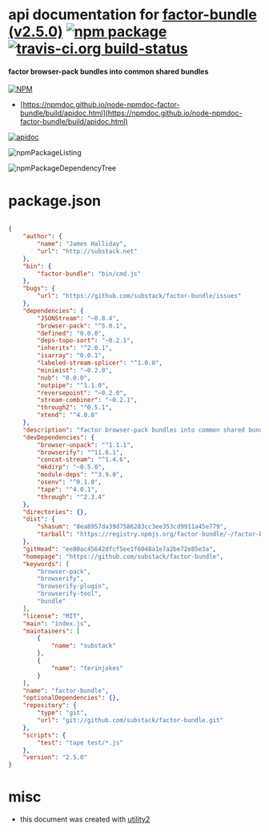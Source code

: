# api documentation for  [factor-bundle (v2.5.0)](https://github.com/substack/factor-bundle)  [![npm package](https://img.shields.io/npm/v/npmdoc-factor-bundle.svg?style=flat-square)](https://www.npmjs.org/package/npmdoc-factor-bundle) [![travis-ci.org build-status](https://api.travis-ci.org/npmdoc/node-npmdoc-factor-bundle.svg)](https://travis-ci.org/npmdoc/node-npmdoc-factor-bundle)
#### factor browser-pack bundles into common shared bundles

[![NPM](https://nodei.co/npm/factor-bundle.png?downloads=true&downloadRank=true&stars=true)](https://www.npmjs.com/package/factor-bundle)

- [https://npmdoc.github.io/node-npmdoc-factor-bundle/build/apidoc.html](https://npmdoc.github.io/node-npmdoc-factor-bundle/build/apidoc.html)

[![apidoc](https://npmdoc.github.io/node-npmdoc-factor-bundle/build/screenCapture.buildCi.browser.%252Ftmp%252Fbuild%252Fapidoc.html.png)](https://npmdoc.github.io/node-npmdoc-factor-bundle/build/apidoc.html)

![npmPackageListing](https://npmdoc.github.io/node-npmdoc-factor-bundle/build/screenCapture.npmPackageListing.svg)

![npmPackageDependencyTree](https://npmdoc.github.io/node-npmdoc-factor-bundle/build/screenCapture.npmPackageDependencyTree.svg)



# package.json

```json

{
    "author": {
        "name": "James Halliday",
        "url": "http://substack.net"
    },
    "bin": {
        "factor-bundle": "bin/cmd.js"
    },
    "bugs": {
        "url": "https://github.com/substack/factor-bundle/issues"
    },
    "dependencies": {
        "JSONStream": "~0.8.4",
        "browser-pack": "^5.0.1",
        "defined": "0.0.0",
        "deps-topo-sort": "~0.2.1",
        "inherits": "^2.0.1",
        "isarray": "0.0.1",
        "labeled-stream-splicer": "^1.0.0",
        "minimist": "~0.2.0",
        "nub": "0.0.0",
        "outpipe": "^1.1.0",
        "reversepoint": "~0.2.0",
        "stream-combiner": "~0.2.1",
        "through2": "^0.5.1",
        "xtend": "^4.0.0"
    },
    "description": "factor browser-pack bundles into common shared bundles",
    "devDependencies": {
        "browser-unpack": "^1.1.1",
        "browserify": "^11.0.1",
        "concat-stream": "^1.4.6",
        "mkdirp": "~0.5.0",
        "module-deps": "^3.9.0",
        "osenv": "^0.1.0",
        "tape": "^4.0.1",
        "through": "^2.3.4"
    },
    "directories": {},
    "dist": {
        "shasum": "8ea8957da39d7586283cc3ee353cd9911a45e779",
        "tarball": "https://registry.npmjs.org/factor-bundle/-/factor-bundle-2.5.0.tgz"
    },
    "gitHead": "ee80ac45642dfcf5ee1f6048a1e7a2be72e85e3a",
    "homepage": "https://github.com/substack/factor-bundle",
    "keywords": [
        "browser-pack",
        "browserify",
        "browserify-plugin",
        "browserify-tool",
        "bundle"
    ],
    "license": "MIT",
    "main": "index.js",
    "maintainers": [
        {
            "name": "substack"
        },
        {
            "name": "terinjokes"
        }
    ],
    "name": "factor-bundle",
    "optionalDependencies": {},
    "repository": {
        "type": "git",
        "url": "git://github.com/substack/factor-bundle.git"
    },
    "scripts": {
        "test": "tape test/*.js"
    },
    "version": "2.5.0"
}
```



# misc
- this document was created with [utility2](https://github.com/kaizhu256/node-utility2)
